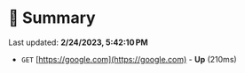# 📖 Summary
Last updated: **2/24/2023, 5:42:10 PM**

- `GET` [https://google.com](https://google.com) - **Up** (210ms)
